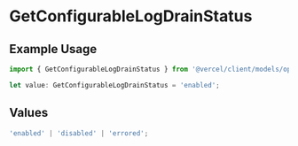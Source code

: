 # GetConfigurableLogDrainStatus

## Example Usage

```typescript
import { GetConfigurableLogDrainStatus } from '@vercel/client/models/operations';

let value: GetConfigurableLogDrainStatus = 'enabled';
```

## Values

```typescript
'enabled' | 'disabled' | 'errored';
```
